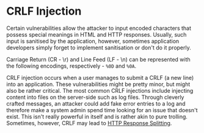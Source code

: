 # CRLF Injection

Certain vulnerabilities allow the attacker to input encoded characters that possess special meanings in HTML and HTTP responses. Usually, such input is sanitised by the application, however, sometimes application developers simply forget to implement sanitisation or don't do it properly.

Carriage Return (CR - \r) and Line Feed (LF - \n) can be represented with the following encodings, respectively - `%0D` and `%0A`.

CRLF injection occurs when a user manages to submit a CRLF (a new line) into an application. These vulnerabilities might be pretty minor, but might also be rather critical. The most common CRLF injections include injecting content into files on the server-side such as log files. Through cleverly crafted messages, an attacker could add fake error entries to a log and therefore make a system admin spend time looking for an issue that doesn't exist. This isn't really powerful in itself and is rather akin to pure trolling. Sometimes, however, CRLF may lead to [HTTP Response Splitting](http-response-splitting.md).

